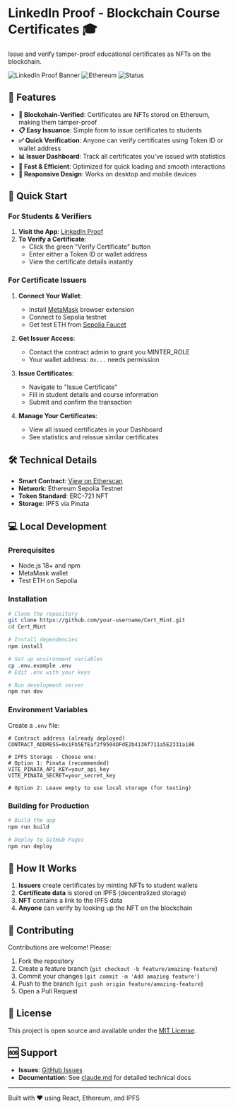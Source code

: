 # LinkedIn Proof - Blockchain Course Certificates 🎓

Issue and verify tamper-proof educational certificates as NFTs on the blockchain.

![LinkedIn Proof Banner](https://img.shields.io/badge/Blockchain-Certificates-blue?style=for-the-badge)
![Ethereum](https://img.shields.io/badge/Ethereum-Sepolia-purple?style=for-the-badge)
![Status](https://img.shields.io/badge/Status-Live-green?style=for-the-badge)

## 🌟 Features

- **🔐 Blockchain-Verified**: Certificates are NFTs stored on Ethereum, making them tamper-proof
- **📋 Easy Issuance**: Simple form to issue certificates to students
- **✅ Quick Verification**: Anyone can verify certificates using Token ID or wallet address
- **📊 Issuer Dashboard**: Track all certificates you've issued with statistics
- **🚀 Fast & Efficient**: Optimized for quick loading and smooth interactions
- **📱 Responsive Design**: Works on desktop and mobile devices

## 🚀 Quick Start

### For Students & Verifiers

1. **Visit the App**: [LinkedIn Proof](https://your-github-username.github.io/Cert_Mint/)
2. **To Verify a Certificate**:
   - Click the green "Verify Certificate" button
   - Enter either a Token ID or wallet address
   - View the certificate details instantly

### For Certificate Issuers

1. **Connect Your Wallet**:
   - Install [MetaMask](https://metamask.io/) browser extension
   - Connect to Sepolia testnet
   - Get test ETH from [Sepolia Faucet](https://sepoliafaucet.com/)

2. **Get Issuer Access**:
   - Contact the contract admin to grant you MINTER_ROLE
   - Your wallet address: `0x...` needs permission

3. **Issue Certificates**:
   - Navigate to "Issue Certificate"
   - Fill in student details and course information
   - Submit and confirm the transaction

4. **Manage Your Certificates**:
   - View all issued certificates in your Dashboard
   - See statistics and reissue similar certificates

## 🛠️ Technical Details

- **Smart Contract**: [View on Etherscan](https://sepolia.etherscan.io/address/0x1Fb5EfEaf2f9504DFdE2b4136f711a5E2331a186)
- **Network**: Ethereum Sepolia Testnet
- **Token Standard**: ERC-721 NFT
- **Storage**: IPFS via Pinata

## 💻 Local Development

### Prerequisites
- Node.js 18+ and npm
- MetaMask wallet
- Test ETH on Sepolia

### Installation

```bash
# Clone the repository
git clone https://github.com/your-username/Cert_Mint.git
cd Cert_Mint

# Install dependencies
npm install

# Set up environment variables
cp .env.example .env
# Edit .env with your keys

# Run development server
npm run dev
```

### Environment Variables

Create a `.env` file:

```env
# Contract address (already deployed)
CONTRACT_ADDRESS=0x1Fb5EfEaf2f9504DFdE2b4136f711a5E2331a186

# IPFS Storage - Choose one:
# Option 1: Pinata (recommended)
VITE_PINATA_API_KEY=your_api_key
VITE_PINATA_SECRET=your_secret_key

# Option 2: Leave empty to use local storage (for testing)
```

### Building for Production

```bash
# Build the app
npm run build

# Deploy to GitHub Pages
npm run deploy
```

## 📖 How It Works

1. **Issuers** create certificates by minting NFTs to student wallets
2. **Certificate data** is stored on IPFS (decentralized storage)
3. **NFT** contains a link to the IPFS data
4. **Anyone** can verify by looking up the NFT on the blockchain

## 🤝 Contributing

Contributions are welcome! Please:

1. Fork the repository
2. Create a feature branch (`git checkout -b feature/amazing-feature`)
3. Commit your changes (`git commit -m 'Add amazing feature'`)
4. Push to the branch (`git push origin feature/amazing-feature`)
5. Open a Pull Request

## 📝 License

This project is open source and available under the [MIT License](LICENSE).

## 🆘 Support

- **Issues**: [GitHub Issues](https://github.com/your-username/Cert_Mint/issues)
- **Documentation**: See [claude.md](./claude.md) for detailed technical docs

---

Built with ❤️ using React, Ethereum, and IPFS
